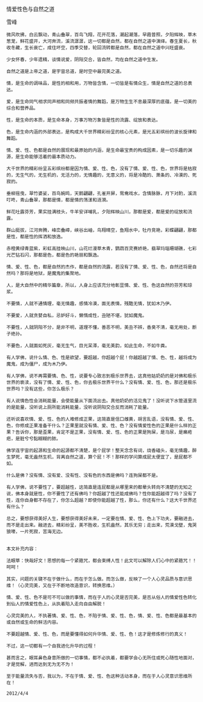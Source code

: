 情爱性色与自然之道

雪峰


    微风吹拂，白云飘动，青山叠翠，百鸟飞翔，花开花落，潮起潮落，早霞普照，夕阳辉映，草木葱茏，鲜花盛开，大河奔流，溪流潺潺，这一切都是自然，都在自然之道中演绎。春生夏长，秋收冬藏，生长衰亡，成住坏空，四季交替，轮回流转都是自然，都在自然之道中兴旺盛衰。

    少女怀春，少年遗精，谈情说爱，阴阳交合，皆自然，均在自然之道中生发。

    自然之道是上帝之道，是宇宙总道，是时空中最完美之道。

    情，是生命的调味品，是性的相和用，万物皆含情，一切皆是有情众生，情是自然之道的总表达。

    爱，是生命同气相求同声相和同频共振者情的舞蹈，是万物生生不息最深厚的底蕴，是一切美的综合和营养品。

    性，是生命的本质，是生命本身，万事万物万象皆是性的流露、绽放和表达。

    色，是生命内涵的外部表达，是构成大千世界精彩纷呈的核心元素，是光五彩缤纷的波长旋律和舞蹈。

    情、爱、性、色都是自然的展现和最原始的内涵，是生命最宝贵的构成因素，是一切乐趣的渊源，是生命能够活着的最本质动力。

    大千世界的精彩纷呈五彩缤纷都是因为情、爱、性、色，没有了情、爱、性、色，世界将是枯寂的，无生气的，无生机的，无活力的，无情趣的，无意义的，将是冷酷的、萧条的、冷漠的、死寂的。

    垂柳摇曳，翠竹婆娑，百鸟婉鸣，天鹅翩翩，孔雀开屏，鸳鸯戏水，含情脉脉，月下对酌，溪流叮咚，青山叠翠，那都是情，都是情的荡漾和涟漪。

    鲜花吐露芬芳，果实挂满枝头，牛羊安详哺乳，夕阳辉映山川，那都是爱，都是爱的绽放和流露。

    群山挺拔，江河奔腾，峰峦叠嶂，峡谷出岫，鸟翔晴空，鱼翔水中，牡丹竞艳，彩蝶翩翩，那都是性，都是性的挥洒和放逸。

    赤橙黄绿青蓝紫，彩虹高挂映山川，山花烂漫草木青，鹦鹉百灵赛娇艳，翡翠玛瑙珊瑚礁，七彩光芒钻石闪，那都是色，都是色的艳丽和飘逸。

    情、爱、性、色，都是自然的杰作，都是自然的流露，若没有了情、爱、性、色，自然还将是自然吗？那将是地狱，是魔鬼的集聚地。

    人，是大自然中的精华篇章，所以，人身上应该充分地彰显情、爱、性、色这自然的芬芳和琼浆。

    不要情，人就不通情理，毫无情趣，感情冷漠，面无表情，残酷无情，犹如木乃伊。

    不要爱，人就贪婪自私，忌妒好斗，懒惰成性，丑陋不堪，犹如魔鬼。

    不要性，人就阴阳不分，是非不明，道理不懂，善恶不明，美丑不辨，香臭不清，毫无用处，断子绝孙。

    不要色，人就面如死灰，毫无生气，目光呆滞，毫无美韵，如此生命，不如牛粪。

    有人学佛，说什么情、色、性是欲望，要超越，你超越个屁！你越超越了情、色、性，越将成为魔鬼，成为僵尸，成为木乃伊。

    有人学佛，说不再需要情、色、性，说要专心致志到极乐世界去，这真他姑奶奶的是对佛和极乐世界的亵渎，没有了情、爱、性、色，你去极乐世界干什么？没有情、爱、性、色，那还是极乐世界吗？没有这些，你怎么极乐？

    有人说情色性会消耗能量，会使能量从下面流出去。真他奶奶的活见鬼了！没听说下水管道里流的是能量，没听说上厕所能消耗能量，没听说阴阳交合反而消耗了能量。

    还听说喜欢情、爱、性、色的人难修成正果，这简直是信口雌黄，胡言乱语，没有情、爱、性、色，你修成正果准备干什么？正果里就没有情、爱、性、色？没有情爱性色的正果是什么样的正果？告诉你，那是歪果，肯定不是正果，没有情、爱、性、色的正果是狗屎，是马尿，是癞疮疤，是脏兮兮黏糊糊的脓。

    佛学连宇宙的起源和生命的起源都不清楚，是个屁学！整天念念有词，烧香磕头，毫无情趣，醉生梦死，毫无盎然生机，背离自然之道，算个屁！不！那样的学问算成屁太便宜了，是屁都不如。

    什么是佛？没有情、没有爱、没有性、没有色的东西是佛吗？连狗屎都不是。

    有人学佛，说不要性了，要超越性，这简直是连屁都是从哪里来的都晕头转向不清楚的无知之说，佛本身就是性，你不要性了还有佛吗？你超越了性还能成佛吗？性你能超越得了吗？没有了性，连你自身都不存在了，你怎么超越？即使你能超越了性，那么，你还有什么？这大千世界还有什么？

    总之，要想获得美好人生，要想获得美好未来，一定要在情、爱、性、色上下功夫，要融进去，而不是走出来。融进去，精彩纷呈，美不胜收，生机盎然，其乐无穷；走出来，荒漠戈壁，鬼哭狼嚎，一片死寂，苦海无边。


    本文补充内容：

    法眼草：快哉好文！思想的每一个紧箍咒，都会束缚人性！此文可以解除人们心中的紧箍咒！！呵呵！

    其实，问题的关键不在于做什么，而在于怎么做。而怎么做，反映了一个人心灵品质与意识思维！（心灵完美，又在于不断地改造意识，转换思维。）

    情、爱、性、色不是可不可以做的事情，而在于人的心灵是否完美，是否从俗人的情爱性色转化到仙人的情爱性色上，从执着陷入走向自由解脱！

    心灵完美的人，不执著情、爱、性、色，不陷于情、爱、性、色，情、爱、性、色都是最基本的或自然或生命的鲜活内容。

    不要超越情、爱、性、色，而是要懂得如何升华情、爱、性、色！这才是修炼修行的真义！

    不过，这一切都有一个自我进化升华的过程！

    甚而言之，眼耳鼻色身意所做的一切事情，都不必执着，都要学会心无所住或死心随性地面对，才是觉解，进而达到无为无不为！

    至于能量流失与否，我以为，不在于情、爱、性、色这种活动本身，而在于人心灵意识思维所在！

    2012/4/4



